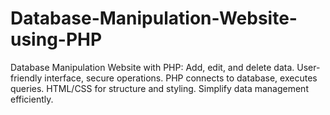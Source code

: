 # Database-Manipulation-Website-using-PHP
Database Manipulation Website with PHP: Add, edit, and delete data. User-friendly interface, secure operations. PHP connects to database, executes queries. HTML/CSS for structure and styling. Simplify data management efficiently.
